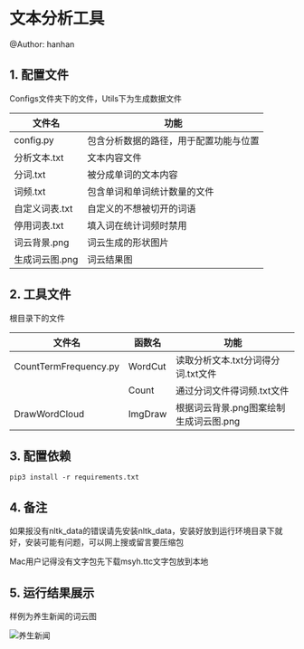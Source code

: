 # 文本分析工具

@Author: hanhan

## 1. 配置文件

Configs文件夹下的文件，Utils下为生成数据文件

| 文件名         | 功能                                   |
| -------------- | -------------------------------------- |
| config.py      | 包含分析数据的路径，用于配置功能与位置 |
| 分析文本.txt   | 文本内容文件                           |
| 分词.txt       | 被分成单词的文本内容                   |
| 词频.txt       | 包含单词和单词统计数量的文件           |
| 自定义词表.txt | 自定义的不想被切开的词语               |
| 停用词表.txt   | 填入词在统计词频时禁用                 |
| 词云背景.png   | 词云生成的形状图片                     |
| 生成词云图.png | 词云结果图                             |

## 2. 工具文件

根目录下的文件

| 文件名                | 函数名  | 功能                                   |
| --------------------- | ------- | -------------------------------------- |
| CountTermFrequency.py | WordCut | 读取分析文本.txt分词得分词.txt文件     |
|                       | Count   | 通过分词文件得词频.txt文件             |
| DrawWordCloud         | ImgDraw | 根据词云背景.png图案绘制生成词云图.png |

## 3. 配置依赖

```
pip3 install -r requirements.txt
```

## 4. 备注

如果报没有nltk_data的错误请先安装nltk_data，安装好放到运行环境目录下就好，安装可能有问题，可以网上搜或留言要压缩包

Mac用户记得没有文字包先下载msyh.ttc文字包放到本地

## 5. 运行结果展示

样例为养生新闻的词云图

![养生新闻](https://tva1.sinaimg.cn/large/e6c9d24ely1h0eiudukw4j215z0mvacr.jpg)
